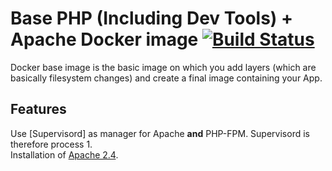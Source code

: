 # Base PHP (Including Dev Tools) + Apache Docker image [![Build Status](https://travis-ci.com/ems-project/docker-php-apache.svg?branch=7.2-dev)](https://travis-ci.com/ems-project/docker-php-apache)

Docker base image is the basic image on which you add layers (which are basically filesystem changes) and create a final image containing your App.  

## Features

Use [Supervisord] as manager for Apache **and** PHP-FPM.  Supervisord is therefore process 1.  
Installation of [Apache 2.4](https://pkgs.alpinelinux.org/package/v3.11/main/x86_64/apache2).  
